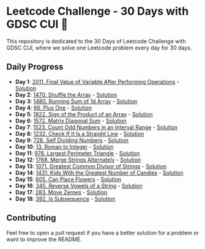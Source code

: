 #  Leetcode Challenge - 30 Days with GDSC CUI 🚀

This repository is dedicated to the 30 Days of Leetcode Challenge with GDSC CUI, where we solve one Leetcode problem every day for 30 days.

## Daily Progress

- **Day 1**: [2011. Final Value of Variable After Performing Operations](https://leetcode.com/problems/final-value-of-variable-after-performing-operations/description/) - [Solution](2137-final-value-of-variable-after-performing-operations)
- **Day 2**: [1470. Shuffle the Array](https://leetcode.com/problems/shuffle-the-array/description/) - [Solution](1470-shuffle-the-array)
- **Day 3**: [1480. Running Sum of 1d Array](https://leetcode.com/problems/running-sum-of-1d-array/) - [Solution](1480-running-sum-of-1d-array)
- **Day 4**: [66. Plus One](https://leetcode.com/problems/plus-one/description/) - [Solution](0066-plus-one)
- **Day 5**: [1822. Sign of the Product of an Array](https://leetcode.com/problems/sign-of-the-product-of-an-array/description/) - [Solution](1950-sign-of-the-product-of-an-array)
- **Day 6**: [1572. Matrix Diagonal Sum](https://leetcode.com/problems/matrix-diagonal-sum/description/) - [Solution](1677-matrix-diagonal-sum)
- **Day 7**: [1523. Count Odd Numbers in an Interval Range](https://leetcode.com/problems/count-odd-numbers-in-an-interval-range/description) - [Solution](1523-count-odd-numbers-in-an-interval-range)
- **Day 8**: [1232. Check If It Is a Straight Line](https://leetcode.com/problems/check-if-it-is-a-straight-line/description) - [Solution](1349-check-if-it-is-a-straight-line)
- **Day 9**: [728. Self Dividing Numbers](https://leetcode.com/problems/self-dividing-numbers/description) - [Solution](0728-self-dividing-numbers)
- **Day 10**: [13. Roman to Integer](https://leetcode.com/problems/roman-to-integer) - [Solution](0013-roman-to-integer)
- **Day 11**: [976. Largest Perimeter Triangle](https://leetcode.com/problems/largest-perimeter-triangle) - [Solution](1018-largest-perimeter-triangle)
- **Day 12**: [1768. Merge Strings Alternately](https://leetcode.com/problems/merge-strings-alternately) - [Solution](1894-merge-strings-alternately)
- **Day 13**: [1071. Greatest Common Divisor of Strings](https://leetcode.com/problems/greatest-common-divisor-of-strings) - [Solution](1146-greatest-common-divisor-of-strings)
- **Day 14**: [1431. Kids With the Greatest Number of Candies](https://leetcode.com/problems/kids-with-the-greatest-number-of-candies) - [Solution](1528-kids-with-the-greatest-number-of-candies)
- **Day 15**: [605. Can Place Flowers](https://leetcode.com/problems/can-place-flowers) - [Solution](0605-can-place-flowers)
- **Day 16**: [345. Reverse Vowels of a String](https://leetcode.com/problems/reverse-vowels-of-a-string) - [Solution](0345-reverse-vowels-of-a-string)
- **Day 17**: [283. Move Zeroes](https://leetcode.com/problems/move-zeroes) - [Solution](0283-move-zeroes)
- **Day 18**: [392. Is Subsequence](https://leetcode.com/problems/is-subsequence) - [Solution](0392-is-subsequence)

## Contributing
Feel free to open a pull request if you have a better solution for a problem or want to improve the README.
